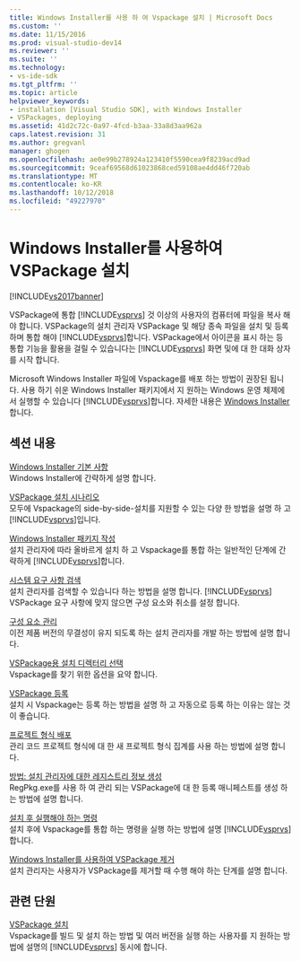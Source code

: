 ```yaml
---
title: Windows Installer를 사용 하 여 Vspackage 설치 | Microsoft Docs
ms.custom: ''
ms.date: 11/15/2016
ms.prod: visual-studio-dev14
ms.reviewer: ''
ms.suite: ''
ms.technology:
- vs-ide-sdk
ms.tgt_pltfrm: ''
ms.topic: article
helpviewer_keywords:
- installation [Visual Studio SDK], with Windows Installer
- VSPackages, deploying
ms.assetid: 41d2c72c-0a97-4fcd-b3aa-33a8d3aa962a
caps.latest.revision: 31
ms.author: gregvanl
manager: ghogen
ms.openlocfilehash: ae0e99b278924a123410f5590cea9f8239acd9ad
ms.sourcegitcommit: 9ceaf69568d61023868ced59108ae4dd46f720ab
ms.translationtype: MT
ms.contentlocale: ko-KR
ms.lasthandoff: 10/12/2018
ms.locfileid: "49227970"
---
```

# <a name="installing-vspackages-with-windows-installer"></a>Windows Installer를 사용하여 VSPackage 설치
[!INCLUDE[vs2017banner](../../includes/vs2017banner.md)]

VSPackage에 통합 [!INCLUDE[vsprvs](../../includes/vsprvs-md.md)] 것 이상의 사용자의 컴퓨터에 파일을 복사 해야 합니다. VSPackage의 설치 관리자 VSPackage 및 해당 종속 파일을 설치 및 등록 하며 통합 해야 [!INCLUDE[vsprvs](../../includes/vsprvs-md.md)]합니다. VSPackage에서 아이콘을 표시 하는 등 통합 기능을 활용을 걸릴 수 있습니다는 [!INCLUDE[vsprvs](../../includes/vsprvs-md.md)] 화면 및에 대 한 대화 상자를 시작 합니다.  
  
 Microsoft Windows Installer 파일에 Vspackage를 배포 하는 방법이 권장된 됩니다. 사용 하기 쉬운 Windows Installer 패키지에서 지 원하는 Windows 운영 체제에서 실행할 수 있습니다 [!INCLUDE[vsprvs](../../includes/vsprvs-md.md)]합니다. 자세한 내용은 [Windows Installer](http://msdn.microsoft.com/en-us/121be21b-b916-43e2-8f10-8b080516d2a0)합니다.  
  
## <a name="in-this-section"></a>섹션 내용  
 [Windows Installer 기본 사항](../../extensibility/internals/windows-installer-basics.md)  
 Windows Installer에 간략하게 설명 합니다.  
  
 [VSPackage 설치 시나리오](../../extensibility/internals/vspackage-setup-scenarios.md)  
 모두에 Vspackage의 side-by-side-설치를 지원할 수 있는 다양 한 방법을 설명 하 고 [!INCLUDE[vsprvs](../../includes/vsprvs-md.md)]입니다.  
  
 [Windows Installer 패키지 작성](../../extensibility/internals/authoring-a-windows-installer-package.md)  
 설치 관리자에 따라 올바르게 설치 하 고 Vspackage를 통합 하는 일반적인 단계에 간략하게 [!INCLUDE[vsprvs](../../includes/vsprvs-md.md)]합니다.  
  
 [시스템 요구 사항 검색](../../extensibility/internals/detecting-system-requirements.md)  
 설치 관리자를 검색할 수 있습니다 하는 방법을 설명 합니다. [!INCLUDE[vsprvs](../../includes/vsprvs-md.md)] VSPackage 요구 사항에 맞지 않으면 구성 요소와 취소를 설정 합니다.  
  
 [구성 요소 관리](../../extensibility/internals/component-management.md)  
 이전 제품 버전의 무결성이 유지 되도록 하는 설치 관리자를 개발 하는 방법에 설명 합니다.  
  
 [VSPackage용 설치 디렉터리 선택](../../extensibility/internals/choosing-the-installation-directory-for-a-vspackage.md)  
 Vspackage를 찾기 위한 옵션을 요약 합니다.  
  
 [VSPackage 등록](../../extensibility/internals/vspackage-registration.md)  
 설치 시 Vspackage는 등록 하는 방법을 설명 하 고 자동으로 등록 하는 이유는 않는 것이 좋습니다.  
  
 [프로젝트 형식 배포](../../extensibility/internals/deploying-project-types.md)  
 관리 코드 프로젝트 형식에 대 한 새 프로젝트 형식 집계를 사용 하는 방법에 설명 합니다.  
  
 [방법: 설치 관리자에 대한 레지스트리 정보 생성](../../extensibility/internals/how-to-generate-registry-information-for-an-installer.md)  
 RegPkg.exe를 사용 하 여 관리 되는 VSPackage에 대 한 등록 매니페스트를 생성 하는 방법에 설명 합니다.  
  
 [설치 후 실행해야 하는 명령](../../extensibility/internals/commands-that-must-be-run-after-installation.md)  
 설치 후에 Vspackage를 통합 하는 명령을 실행 하는 방법에 설명 [!INCLUDE[vsprvs](../../includes/vsprvs-md.md)]합니다.  
  
 [Windows Installer를 사용하여 VSPackage 제거](../../extensibility/internals/uninstalling-a-vspackage-with-windows-installer.md)  
 설치 관리자는 사용자가 VSPackage를 제거할 때 수행 해야 하는 단계를 설명 합니다.  
  
## <a name="related-sections"></a>관련 단원  
 [VSPackage 설치](../../misc/installing-vspackages.md)  
 Vspackage를 빌드 및 설치 하는 방법 및 여러 버전을 실행 하는 사용자를 지 원하는 방법에 설명의 [!INCLUDE[vsprvs](../../includes/vsprvs-md.md)] 동시에 합니다.


